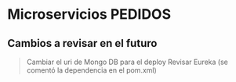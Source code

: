 # Microservicios PEDIDOS

## Cambios a revisar en el futuro
> Cambiar el uri de Mongo DB para el deploy
> Revisar Eureka (se comentó la dependencia en el pom.xml)